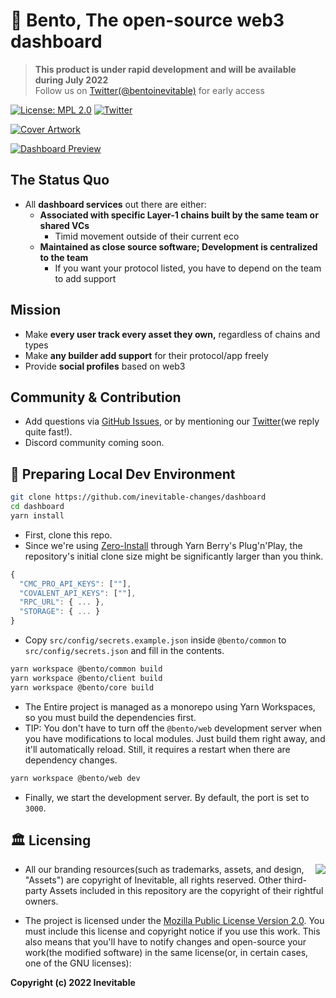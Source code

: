 # 🍱 Bento, The open-source web3 dashboard

> **This product is under rapid development and will be available during July 2022**<br />
> Follow us on [Twitter(@bentoinevitable)](https://twitter.com/bentoinevitable) for early access

[![License: MPL 2.0](https://img.shields.io/badge/License-MPL_2.0-brightgreen.svg)](https://opensource.org/licenses/MPL-2.0) [![Twitter](https://img.shields.io/twitter/url/https/twitter.com/bentoinevitable.svg?style=social&label=Follow%20%40bentoinevitable)](https://twitter.com/bentoinevitable)

[![Cover Artwork](https://github.com/inevitable-changes/bento/blob/main/docs/images/cover-artwork.png?raw=true)](https://twitter.com/bentoinevitable/status/1540084741269254144)

[![Dashboard Preview](https://github.com/inevitable-changes/bento/blob/main/docs/images/dashboard-preview.png?raw=true)](https://twitter.com/bentoinevitable/status/1540084741269254144)

## The Status Quo

- All **dashboard services** out there are either:
  - **Associated with specific Layer-1 chains built by the same team or shared VCs**
    - Timid movement outside of their current eco
  - **Maintained as close source software; Development is centralized to the team**
    - If you want your protocol listed, you have to depend on the team to add support

## Mission

- Make **every user track every asset they own,** regardless of chains and types
- Make **any builder add support** for their protocol/app freely
- Provide **social profiles** based on web3

## Community & Contribution

- Add questions via [GitHub Issues](https://github.com/inevitable-changes/bento/issues), or by mentioning our [Twitter](https://twitter.com/bentoinevitable)(we reply quite fast!).
- Discord community coming soon.

## 🚀 Preparing Local Dev Environment

```bash
git clone https://github.com/inevitable-changes/dashboard
cd dashboard
yarn install
```

- First, clone this repo.
- Since we're using [Zero-Install](https://yarnpkg.com/features/zero-installs) through Yarn Berry's Plug'n'Play, the repository's initial clone size might be significantly larger than you think.

```js
{
  "CMC_PRO_API_KEYS": [""],
  "COVALENT_API_KEYS": [""],
  "RPC_URL": { ... },
  "STORAGE": { ... }
}
```

- Copy `src/config/secrets.example.json` inside `@bento/common` to `src/config/secrets.json` and fill in the contents.

```bash
yarn workspace @bento/common build
yarn workspace @bento/client build
yarn workspace @bento/core build
```

- The Entire project is managed as a monorepo using Yarn Workspaces, so you must build the dependencies first.
- TIP: You don't have to turn off the `@bento/web` development server when you have modifications to local modules. Just build them right away, and it'll automatically reload. Still, it requires a restart when there are dependency changes.

```bash
yarn workspace @bento/web dev
```

- Finally, we start the development server. By default, the port is set to `3000`.

## 🏛️ Licensing

<img align="right" src="http://opensource.org/trademarks/opensource/OSI-Approved-License-100x137.png">

- All our branding resources(such as trademarks, assets, and design, "Assets") are copyright of Inevitable, all rights reserved. Other third-party Assets included in this repository are the copyright of their rightful owners.

- The project is licensed under the [Mozilla Public License Version 2.0](https://opensource.org/licenses/MPL-2.0). You must include this license and copyright notice if you use this work. This also means that you'll have to notify changes and open-source your work(the modified software) in the same license(or, in certain cases, one of the GNU licenses):

**Copyright (c) 2022 Inevitable**
